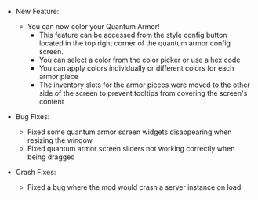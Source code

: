 * New Feature:
  - You can now color your Quantum Armor!
    - This feature can be accessed from the style config button located in the top right corner of the quantum armor config screen.
    - You can select a color from the color picker or use a hex code
    - You can apply colors individually or different colors for each armor piece
    - The inventory slots for the armor pieces were moved to the other side of the screen to prevent tooltips from covering the screen's content

* Bug Fixes:
  - Fixed some quantum armor screen widgets disappearing when resizing the window
  - Fixed quantum armor screen sliders not working correctly when being dragged

* Crash Fixes:
  - Fixed a bug where the mod would crash a server instance on load